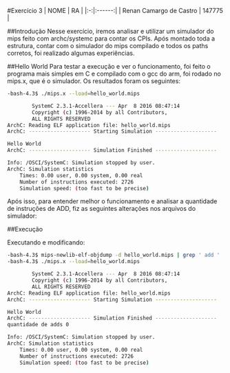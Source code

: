 #Exercício 3
| NOME | RA |
|:-:|:------:|
| Renan Camargo de Castro | 147775 |

##Introdução
Nesse exercício, iremos analisar e utilizar um simulador do mips feito com archc/systemc para contar os CPIs.
Após montado toda a estrutura, contar com o simulador do mips compilado e todos os paths corretos, foi realizado algumas experiências.

##Hello World
Para testar a execução e ver o funcionamento, foi feito o programa mais simples em C e compilado com o gcc do arm, foi rodado no mips.x, que é o simulador.
Os resultados foram os seguintes:
~~~bash
-bash-4.3$ ./mips.x --load=hello_world.mips

        SystemC 2.3.1-Accellera --- Apr  8 2016 08:47:14
        Copyright (c) 1996-2014 by all Contributors,
        ALL RIGHTS RESERVED
ArchC: Reading ELF application file: hello_world.mips
ArchC: -------------------- Starting Simulation --------------------

Hello World
ArchC: -------------------- Simulation Finished --------------------

Info: /OSCI/SystemC: Simulation stopped by user.
ArchC: Simulation statistics
    Times: 0.00 user, 0.00 system, 0.00 real
    Number of instructions executed: 2726
    Simulation speed: (too fast to be precise)

~~~

Após isso, para entender melhor o funcionamento e analisar a quantidade de instruções de ADD, fiz as seguintes alterações nos arquivos do simulador:

##Execução


Executando e modificando:

~~~bash
-bash-4.3$ mips-newlib-elf-objdump -d hello_world.mips | grep ' add '
-bash-4.3$ ./mips.x --load=hello_world.mips

        SystemC 2.3.1-Accellera --- Apr  8 2016 08:47:14
        Copyright (c) 1996-2014 by all Contributors,
        ALL RIGHTS RESERVED
ArchC: Reading ELF application file: hello_world.mips
ArchC: -------------------- Starting Simulation --------------------

Hello World
ArchC: -------------------- Simulation Finished --------------------
quantidade de adds 0

Info: /OSCI/SystemC: Simulation stopped by user.
ArchC: Simulation statistics
    Times: 0.00 user, 0.00 system, 0.00 real
    Number of instructions executed: 2726
    Simulation speed: (too fast to be precise)

~~~